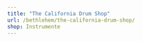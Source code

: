 ```yaml
---
title: "The California Drum Shop"
url: /bethlehem/the-california-drum-shop/
shop: Instrumente
---
```

